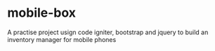 # mobile-box
A practise project usign code igniter, bootstrap and jquery to build an inventory manager for mobile phones
